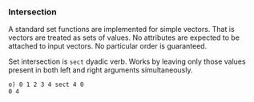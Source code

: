 ### Intersection

A standard set functions are implemented for simple vectors. That is vectors are treated as sets of values. No attributes are expected to be attached to input vectors. No particular order is guaranteed.

Set intersection is ```sect``` dyadic verb. Works by leaving only those values present in both left and right arguments simultaneously.

```o
o) 0 1 2 3 4 sect 4 0
0 4
```
